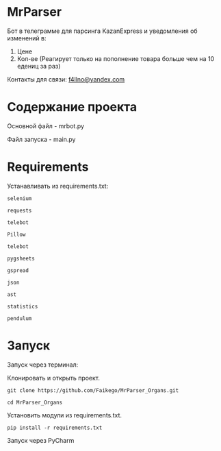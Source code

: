 # MrParser
Бот в телеграмме для парсинга KazanExpress и уведомления об изменений в:
1. Цене
2. Кол-ве (Реагирует только на пополнение товара больше чем на 10 едениц за раз)

Контакты для связи: f4llno@yandex.com

# Содержание проекта

Основной файл - mrbot.py 

Файл запуска - main.py

# Requirements

Устанавливать из requirements.txt:

```
selenium

requests

telebot

Pillow

telebot

pygsheets

gspread

json

ast

statistics

pendulum
```

# Запуск

Запуск через терминал:

Клонировать и открыть проект.

```
git clone https://github.com/Faikego/MrParser_Organs.git

cd MrParser_Organs
```
Установить модули из requirements.txt.
```
pip install -r requirements.txt 
```
Запуск через PyCharm
